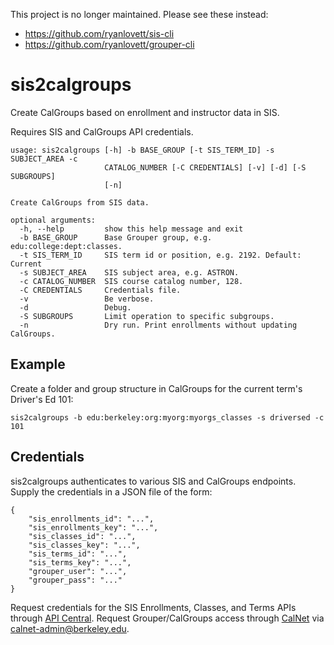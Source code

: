 This project is no longer maintained. Please see these instead:

 - https://github.com/ryanlovett/sis-cli
 - https://github.com/ryanlovett/grouper-cli


sis2calgroups
=============
Create CalGroups based on enrollment and instructor data in SIS.

Requires SIS and CalGroups API credentials.

```
usage: sis2calgroups [-h] -b BASE_GROUP [-t SIS_TERM_ID] -s SUBJECT_AREA -c
                     CATALOG_NUMBER [-C CREDENTIALS] [-v] [-d] [-S SUBGROUPS]
                     [-n]

Create CalGroups from SIS data.

optional arguments:
  -h, --help         show this help message and exit
  -b BASE_GROUP      Base Grouper group, e.g. edu:college:dept:classes.
  -t SIS_TERM_ID     SIS term id or position, e.g. 2192. Default: Current
  -s SUBJECT_AREA    SIS subject area, e.g. ASTRON.
  -c CATALOG_NUMBER  SIS course catalog number, 128.
  -C CREDENTIALS     Credentials file.
  -v                 Be verbose.
  -d                 Debug.
  -S SUBGROUPS       Limit operation to specific subgroups.
  -n                 Dry run. Print enrollments without updating CalGroups.
```

Example
-------
Create a folder and group structure in CalGroups for the current term's Driver's Ed 101:

`sis2calgroups -b edu:berkeley:org:myorg:myorgs_classes -s driversed -c 101`

Credentials
-----------
sis2calgroups authenticates to various SIS and CalGroups endpoints.
Supply the credentials in a JSON file of the form:
```
{
	"sis_enrollments_id": "...",
	"sis_enrollments_key": "...",
	"sis_classes_id": "...",
	"sis_classes_key": "...",
	"sis_terms_id": "...",
	"sis_terms_key": "...",
	"grouper_user": "...",
	"grouper_pass": "..."
}
```
Request credentials for the SIS Enrollments, Classes, and Terms APIs through
[API Central](https://api-central.berkeley.edu). Request Grouper/CalGroups access through [CalNet](https://calnetweb.berkeley.edu/calnet-technologists/calgroups-integration/calgroups-api-information) via [calnet-admin@berkeley.edu](mailto:calnet-admin@berkeley.edu).
